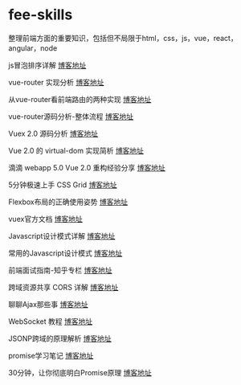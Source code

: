 # fee-skills
整理前端方面的重要知识，包括但不局限于html，css，js，vue，react，angular，node

js冒泡排序详解
[博客地址](http://www.cnblogs.com/zhouliang/p/6638010.html)

vue-router 实现分析
[博客地址](http://cnodejs.org/topic/58d680c903d476b42d34c72b)

从vue-router看前端路由的两种实现
[博客地址](https://zhuanlan.zhihu.com/p/27588422)

vue-router源码分析-整体流程
[博客地址](https://github.com/DDFE/DDFE-blog/issues/9)

Vuex 2.0 源码分析
[博客地址](https://github.com/DDFE/DDFE-blog/issues/8)

Vue 2.0 的 virtual-dom 实现简析
[博客地址](https://github.com/DDFE/DDFE-blog/issues/18)

滴滴 webapp 5.0 Vue 2.0 重构经验分享
[博客地址](https://github.com/DDFE/DDFE-blog/issues/13)

5分钟极速上手 CSS Grid
[博客地址](https://zhuanlan.zhihu.com/p/29102270)

Flexbox布局的正确使用姿势
[博客地址](https://segmentfault.com/a/1190000009932882)

vuex官方文档
[博客地址](https://vuex.vuejs.org/zh-cn)

Javascript设计模式详解
[博客地址](http://www.cnblogs.com/tugenhua0707/p/5198407.html)

常用的Javascript设计模式
[博客地址](http://blog.jobbole.com/29454/)

前端面试指南-知乎专栏
[博客地址](https://zhuanlan.zhihu.com/p/25859524)

跨域资源共享 CORS 详解
[博客地址](http://www.ruanyifeng.com/blog/2016/04/cors.html)

聊聊Ajax那些事
[博客地址](https://segmentfault.com/a/1190000006669043)

WebSocket 教程
[博客地址](http://www.ruanyifeng.com/blog/2017/05/websocket.html)

JSONP跨域的原理解析
[博客地址](http://www.nowamagic.net/librarys/veda/detail/224)

promise学习笔记
[博客地址](https://mengera88.github.io/2017/05/15/promise%E5%AD%A6%E4%B9%A0%E7%AC%94%E8%AE%B0/)

30分钟，让你彻底明白Promise原理
[博客地址](https://segmentfault.com/a/1190000009478377)
